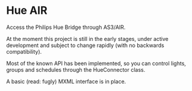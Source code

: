 Hue AIR
=======
Access the Philips Hue Bridge through AS3/AIR.

At the moment this project is still in the early stages, under active development and subject to change rapidly (with no backwards compatibility).

Most of the known API has been implemented, so you can control lights, groups and schedules through the HueConnector class. 

A basic (read: fugly) MXML interface is in place.
